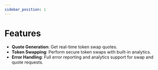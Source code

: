 ```yaml
---
sidebar_position: 1
---
```


# Features

- **Quote Generation**: Get real-time token swap quotes.
- **Token Swapping**: Perform secure token swaps with built-in analytics.
- **Error Handling**: Full error reporting and analytics support for swap and quote requests.
